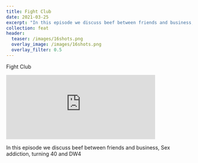 ```yaml
---
title: Fight Club
date: 2021-03-25
excerpt: "In this episode we discuss beef between friends and business, Sex addiction, turning 40 and DW4"
collection: feat
header:
  teaser: /images/16shots.png
  overlay_image: /images/16shots.png
  overlay_filter: 0.5
---
```


Fight Club

<iframe src="https://open.spotify.com/embed-podcast/episode/7MVLZ2FoIifFtr9tePj9nG" width="80%" height="175" frameborder="0" allowtransparency="true" allow="encrypted-media"></iframe>

In this episode we discuss beef between friends and business, Sex addiction, turning 40 and DW4
